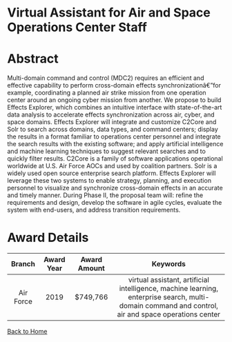 
Virtual Assistant for Air and Space Operations Center Staff
===========================================================

# Abstract


Multi-domain command and control (MDC2) requires an efficient and effective capability to perform cross-domain effects synchronizationâ€”for example, coordinating a planned air strike mission from one operation center around an ongoing cyber mission from another. We propose to build Effects Explorer, which combines an intuitive interface with state-of-the-art data analysis to accelerate effects synchronization across air, cyber, and space domains. Effects Explorer will integrate and customize C2Core and Solr to search across domains, data types, and command centers; display the results in a format familiar to operations center personnel and integrate the search results with the existing software; and apply artificial intelligence and machine learning techniques to suggest relevant searches and to quickly filter results. C2Core is a family of software applications operational worldwide at U.S. Air Force AOCs and used by coalition partners. Solr is a widely used open source enterprise search platform. Effects Explorer will leverage these two systems to enable strategy, planning, and execution personnel to visualize and synchronize cross-domain effects in an accurate and timely manner. During Phase II, the proposal team will: refine the requirements and design, develop the software in agile cycles, evaluate the system with end-users, and address transition requirements.  

# Award Details

|Branch|Award Year|Award Amount|Keywords|
| :---: | :---: | :---: | :---: |
|Air Force|2019|$749,766|virtual assistant, artificial intelligence, machine learning, enterprise search, multi-domain command and control, air and space operations center|
  
  


[Back to Home](https://github.com/chrischow/dod_sbir_awards/Reports/DJ/#1435)